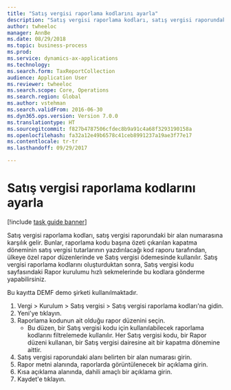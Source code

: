 ```yaml
--- 
title: "Satış vergisi raporlama kodlarını ayarla"
description: "Satış vergisi raporlama kodları, satış vergisi raporundaki bir alan numarasına karşılık gelir."
author: twheeloc
manager: AnnBe
ms.date: 08/29/2018
ms.topic: business-process
ms.prod: 
ms.service: dynamics-ax-applications
ms.technology: 
ms.search.form: TaxReportCollection
audience: Application User
ms.reviewer: twheeloc
ms.search.scope: Core, Operations
ms.search.region: Global
ms.author: vstehman
ms.search.validFrom: 2016-06-30
ms.dyn365.ops.version: Version 7.0.0
ms.translationtype: HT
ms.sourcegitcommit: f827b4787506cfdec8b9a91c4a68f3293190158a
ms.openlocfilehash: fa32a12e49b6578c41ceb8991237a19ae3f77e17
ms.contentlocale: tr-tr
ms.lasthandoff: 09/29/2017

---
```

# <a name="set-up-sales-tax-reporting-codes"></a>Satış vergisi raporlama kodlarını ayarla

[!include [task guide banner](../../includes/task-guide-banner.md)]

Satış vergisi raporlama kodları, satış vergisi raporundaki bir alan numarasına karşılık gelir. Bunlar, raporlama kodu başına özeti çıkarılan kapatma döneminin satış vergisi tutarlarının yazdırılacağı kod raporu tarafından, ülkeye özel rapor düzenlerinde ve Satış vergisi ödemesinde kullanılır. Satış vergisi raporlama kodlarını oluşturduktan sonra, Satış vergisi kodu sayfasındaki Rapor kurulumu hızlı sekmelerinde bu kodlara gönderme yapabilirsiniz. 

Bu kayıtta DEMF demo şirketi kullanılmaktadır.



1. Vergi > Kurulum > Satış vergisi > Satış vergisi raporlama kodları'na gidin.
2. Yeni'ye tıklayın.
3. Raporlama kodunun ait olduğu rapor düzenini seçin.
    * Bu düzen, bir Satış vergisi kodu için kullanılabilecek raporlama kodlarını filtrelemede kullanılır. Her Satış vergisi kodu, bir Rapor düzeni kullanan, bir Satış vergisi dairesine ait bir kapatma dönemine aittir.  
4. Satış vergisi raporundaki alanı belirten bir alan numarası girin.
5. Rapor metni alanında, raporlarda görüntülenecek bir açıklama girin.
6. Kısa açıklama alanında, dahili amaçlı bir açıklama girin.
7. Kaydet'e tıklayın.


